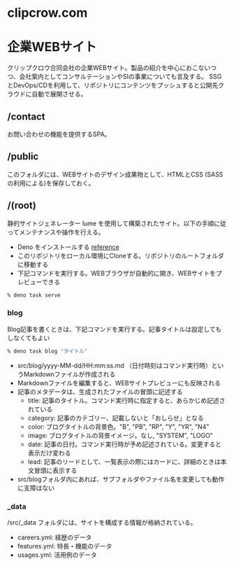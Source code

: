 # clipcrow.com

# 企業WEBサイト

クリップクロウ合同会社の企業WEBサイト。製品の紹介を中心におこないつつ、会社案内としてコンサルテーションやSIの事業についても言及する。
SSGとDevOps/CDを利用して、リポジトリにコンテンツをプッシュすると公開先クラウドに自動で展開させる。

## /contact

お問い合わせの機能を提供するSPA。

## /public

このフォルダには、WEBサイトのデザイン成果物として、HTMLとCSS
(SASSの利用による)を保存しておく。

## /(root)

静的サイトジェネレーター lume
を使用して構築されたサイト。以下の手順に従ってメンテナンスや操作を行える。

- Deno をインストールする
  [reference](https://deno.com/manual@v1.34.3/getting_started/installation)
- このリポジトリをローカル環境にCloneする。リポジトリのルートフォルダに移動する
- 下記コマンドを実行する。WEBブラウザが自動的に開き、WEBサイトをプレビューできる

```sh
% deno task serve
```

### blog

Blog記事を書くときは、下記コマンドを実行する。記事タイトルは設定してもしなくてもよい

```sh
% deno task blog "タイトル"
```

- src/blog/yyyy-MM-dd/HH:mm:ss.md
  （日付時刻はコマンド実行時）というMarkdownファイルが作成される
- Markdownファイルを編集すると、WEBサイトプレビューにも反映される
- 記事のメタデータは、生成されたファイルの冒頭に記述する
  - title: 記事のタイトル。コマンド実行時に指定すると、あらかじめ記述されている
  - category: 記事のカテゴリー、記載しないと「おしらせ」となる
  - color: ブログタイトルの背景色。"B", "PB", "RP", "Y", "YR", "N4"
  - image: ブログタイトルの背景イメージ。なし, "SYSTEM", "LOGO"
  - date:
    記事の日付。コマンド実行時が予め記述されている。変更すると表示だけ変わる
  - lead:
    記事のリードとして、一覧表示の際にはカードに、詳細のときは本文冒頭に表示する
- src/blogフォルダ内にあれば、サブフォルダやファイル名を変更しても動作に支障はない

### _data

/src/_data フォルダには、サイトを構成する情報が格納されている。

- careers.yml: 経歴のデータ
- features.yml: 特長・機能のデータ
- usages.yml: 活用例のデータ

